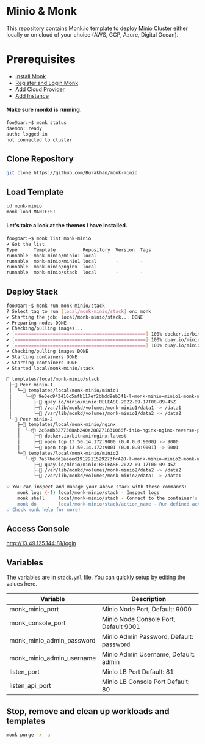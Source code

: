 # Minio & Monk
This repository contains Monk.io template to deploy Minio Cluster either locally or on cloud of your choice (AWS, GCP, Azure, Digital Ocean).

# Prerequisites
- [Install Monk](https://docs.monk.io/docs/get-monk)
- [Register and Login Monk](https://docs.monk.io/docs/acc-and-auth)
- [Add Cloud Provider](https://docs.monk.io/docs/cloud-provider)
- [Add Instance](https://docs.monk.io/docs/multi-cloud)

#### Make sure monkd is running.
```bash
foo@bar:~$ monk status
daemon: ready
auth: logged in
not connected to cluster
```

## Clone Repository
```bash
git clone https://github.com/Burakhan/monk-minio
```

## Load Template
```bash
cd monk-minio
monk load MANIFEST
```


#### Let's take a look at the themes I have installed.
```bash
foo@bar:~$ monk list monk-minio
✔ Got the list
Type      Template          Repository  Version  Tags
runnable  monk-minio/minio1 local       -        -
runnable  monk-minio/minio1 local       -        -
runnable  monk-minio/nginx  local       -        -
runnable  monk-minio/stack  local       -        -

```

## Deploy Stack
```bash
foo@bar:~$ monk run monk-minio/stack
? Select tag to run [local/monk-minio/stack] on: monk
✔ Starting the job: local/monk-minio/stack... DONE
✔ Preparing nodes DONE
✔ Checking/pulling images...
✔ [================================================] 100% docker.io/bitnami/nginx:latest minio-2
✔ [================================================] 100% quay.io/minio/minio:RELEASE.2022-09-17T00-09-45Z minio-1
✔ [================================================] 100% quay.io/minio/minio:RELEASE.2022-09-17T00-09-45Z minio-2
✔ Checking/pulling images DONE
✔ Starting containers DONE
✔ Starting containers DONE
✔ Started local/monk-minio/stack

🔩 templates/local/monk-minio/stack
 ├─🧊 Peer minio-1
 │  └─🔩 templates/local/monk-minio/minio1
 │     └─📦 9e0ec943410c5afb117ef2bbdd9eb341-l-monk-minio-minio1-monk-minio
 │        ├─🧩 quay.io/minio/minio:RELEASE.2022-09-17T00-09-45Z
 │        ├─💾 /var/lib/monkd/volumes/monk-minio1/data1 -> /data1
 │        └─💾 /var/lib/monkd/volumes/monk-minio1/data2 -> /data2
 └─🧊 Peer minio-2
    ├─🔩 templates/local/monk-minio/nginx
    │  └─📦 2c6a8b3277368ab240e288271631066f-inio-nginx-nginx-reverse-proxy
    │     ├─🧩 docker.io/bitnami/nginx:latest
    │     ├─🔌 open tcp 13.50.14.172:9000 (0.0.0.0:9000) -> 9000
    │     └─🔌 open tcp 13.50.14.172:9001 (0.0.0.0:9001) -> 9001
    └─🔩 templates/local/monk-minio/minio2
       └─📦 7a57bedd1aeeed1912911529273fc420-l-monk-minio-minio2-monk-minio
          ├─🧩 quay.io/minio/minio:RELEASE.2022-09-17T00-09-45Z
          ├─💾 /var/lib/monkd/volumes/monk-minio2/data2 -> /data2
          └─💾 /var/lib/monkd/volumes/monk-minio2/data1 -> /data1

💡 You can inspect and manage your above stack with these commands:
	monk logs (-f) local/monk-minio/stack - Inspect logs
	monk shell     local/monk-minio/stack - Connect to the container's shell
	monk do        local/monk-minio/stack/action_name - Run defined action (if exists)
💡 Check monk help for more!
```

## Access Console

http://13.49.125.144:81/login

## Variables
The variables are in `stack.yml` file. You can quickly setup by editing the values here.

| Variable                     	| Description                               	|
|------------------------------	|-------------------------------------------	|
| monk_minio_port               | Minio Node Port, Default: 9000 	               |
| monk_console_port             | Minio Node Console Port, Default 9001                     	|
| monk_minio_admin_password     | Minio Admin Password, Default: password                     	|
| monk_minio_admin_username     | Minio Admin Username, Default: admin                     	|
| listen_port                   | Minio LB Port Default: 81                     	|
| listen_api_port               | Minio LB Console Port Default: 80                     	|



## Stop, remove and clean up workloads and templates

```bash
monk purge -x -a
```